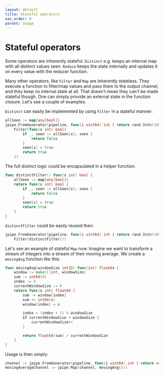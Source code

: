 ```yaml
---
layout: default
title: Stateful operators
nav_order: 9
parent: Usage
---
```


<h1>Stateful operators</h1>

Some operators are inherently stateful. `Distinct` e.g. keeps an internal map with all distinct values seen. `Reduce` keeps the state internally and updates it on every value with the reducer function.

Many other operators, like `Filter` and `Map` are inherently stateless. They execute a function to filter/map values and pass them to the output channel, and they keep no internal state at all. That doesn't mean they can't be made stateful though. One can simply provide an external state in the function closure. Let's see a couple of examples.

`Distinct` can easily be implemented by using `Filter` in a stateful manner:

```go
allSeen := map[any]bool{}
jpipe.FromGenerator(pipeline, func(i uint64) int { return rand.Intn(100) }).
    Filter(func(x int) bool{
        if _, seen := allSeen[x]; seen {
			return false
		}
        seen[x] = true
        return true
    })
```

The full distinct logic could be encapsulated in a helper function:

```go
func distinctFilter() func(x int) bool {
    allSeen := map[any]bool{}
    return func(x int) bool {
        if _, seen := allSeen[x]; seen {
			return false
		}
        seen[x] = true
        return true
    }
}
```

`distinctFilter` could be easily reused then:

```go
jpipe.FromGenerator(pipeline, func(i uint64) int { return rand.Intn(100) }).
    Filter(distinctFilter())
```

Let's see an example of stateful `Map` now. Imagine we want to transform a stream of integers into a stream of their moving average. We create a `movingAvg` function like this:

```go
func movingAvg(windowSize int32) func(int) float64 {
    window := make([]int, windowSize)
    sum := int64(0)
    index := 0
    currentWindowSize := 0
    return func(x int) float64 {
        sum -= window[index]
        sum += int64(x)
        window[index] = x

        index = (index + 1) % windowSize
        if currentWindowSize < windowSize {
            currentWindowSize++
        }

        return float64(sum) / currentWindowSize
    }
}
```

Usage is then simply:

```go
channel := jpipe.FromGenerator(pipeline, func(i uint64) int { return rand.Intn(100) })
movingAverageChannel := jpipe.Map(channel, movingAvg(5))
```